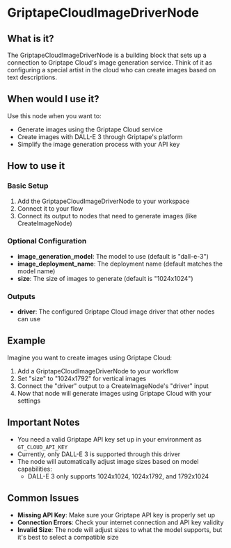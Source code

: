 # GriptapeCloudImageDriverNode

## What is it?
The GriptapeCloudImageDriverNode is a building block that sets up a connection to Griptape Cloud's image generation service. Think of it as configuring a special artist in the cloud who can create images based on text descriptions.

## When would I use it?
Use this node when you want to:
- Generate images using the Griptape Cloud service
- Create images with DALL-E 3 through Griptape's platform
- Simplify the image generation process with your API key

## How to use it

### Basic Setup
1. Add the GriptapeCloudImageDriverNode to your workspace
2. Connect it to your flow
3. Connect its output to nodes that need to generate images (like CreateImageNode)

### Optional Configuration
- **image_generation_model**: The model to use (default is "dall-e-3")
- **image_deployment_name**: The deployment name (default matches the model name)
- **size**: The size of images to generate (default is "1024x1024")

### Outputs
- **driver**: The configured Griptape Cloud image driver that other nodes can use

## Example
Imagine you want to create images using Griptape Cloud:

1. Add a GriptapeCloudImageDriverNode to your workflow
2. Set "size" to "1024x1792" for vertical images
3. Connect the "driver" output to a CreateImageNode's "driver" input
4. Now that node will generate images using Griptape Cloud with your settings

## Important Notes
- You need a valid Griptape API key set up in your environment as `GT_CLOUD_API_KEY`
- Currently, only DALL-E 3 is supported through this driver
- The node will automatically adjust image sizes based on model capabilities:
  - DALL-E 3 only supports 1024x1024, 1024x1792, and 1792x1024

## Common Issues
- **Missing API Key**: Make sure your Griptape API key is properly set up
- **Connection Errors**: Check your internet connection and API key validity
- **Invalid Size**: The node will adjust sizes to what the model supports, but it's best to select a compatible size